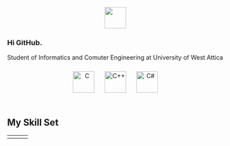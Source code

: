 <div align="center">
<img src="https://media.tenor.com/NeJfHqkmdMIAAAAi/tux-linux-penguin.gif" align="center" height="50" width="50" />
</div>  
  

### Hi GitHub.
Student of Informatics and Comuter Engineering at University of West Attica   
  

<div align="center">  
<a href="https://www.cprogramming.com/" target="_blank"><img style="margin: 10px" src="https://profilinator.rishav.dev/skills-assets/c-original.svg" alt="C" height="50" /></a>  
<a href="https://www.cplusplus.com/" target="_blank"><img style="margin: 10px" src="https://profilinator.rishav.dev/skills-assets/cplusplus-original.svg" alt="C++" height="50" /></a>  
<a href="https://docs.microsoft.com/en-us/dotnet/csharp/" target="_blank"><img style="margin: 10px" src="https://profilinator.rishav.dev/skills-assets/csharp-original.svg" alt="C#" height="50" /></a>  
</div>  

<br/>  


## My Skill Set  
<table><tr><td valign="top" width="33%">

